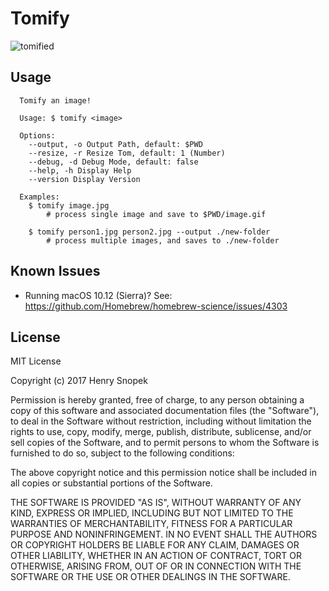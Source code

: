 # Tomify
![tomified](tomified.gif)

## Usage
```
  Tomify an image!

  Usage: $ tomify <image>

  Options:
    --output, -o Output Path, default: $PWD
    --resize, -r Resize Tom, default: 1 (Number)
    --debug, -d Debug Mode, default: false
    --help, -h Display Help
    --version Display Version

  Examples:
    $ tomify image.jpg
        # process single image and save to $PWD/image.gif

    $ tomify person1.jpg person2.jpg --output ./new-folder
        # process multiple images, and saves to ./new-folder
```

## Known Issues
- Running macOS 10.12 (Sierra)? See: https://github.com/Homebrew/homebrew-science/issues/4303

## License
MIT License

Copyright (c) 2017 Henry Snopek

Permission is hereby granted, free of charge, to any person obtaining a copy
of this software and associated documentation files (the "Software"), to deal
in the Software without restriction, including without limitation the rights
to use, copy, modify, merge, publish, distribute, sublicense, and/or sell
copies of the Software, and to permit persons to whom the Software is
furnished to do so, subject to the following conditions:

The above copyright notice and this permission notice shall be included in all
copies or substantial portions of the Software.

THE SOFTWARE IS PROVIDED "AS IS", WITHOUT WARRANTY OF ANY KIND, EXPRESS OR
IMPLIED, INCLUDING BUT NOT LIMITED TO THE WARRANTIES OF MERCHANTABILITY,
FITNESS FOR A PARTICULAR PURPOSE AND NONINFRINGEMENT. IN NO EVENT SHALL THE
AUTHORS OR COPYRIGHT HOLDERS BE LIABLE FOR ANY CLAIM, DAMAGES OR OTHER
LIABILITY, WHETHER IN AN ACTION OF CONTRACT, TORT OR OTHERWISE, ARISING FROM,
OUT OF OR IN CONNECTION WITH THE SOFTWARE OR THE USE OR OTHER DEALINGS IN THE
SOFTWARE.
